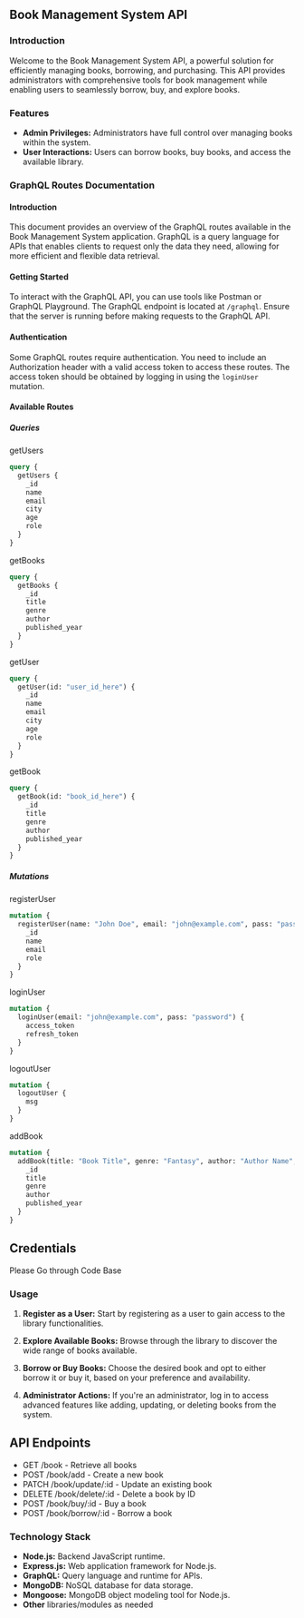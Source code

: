 ## Book Management System API

### Introduction

Welcome to the Book Management System API, a powerful solution for efficiently managing books, borrowing, and purchasing. This API provides administrators with comprehensive tools for book management while enabling users to seamlessly borrow, buy, and explore books.

### Features

- **Admin Privileges:** Administrators have full control over managing books within the system.
- **User Interactions:** Users can borrow books, buy books, and access the available library.

### GraphQL Routes Documentation

#### Introduction

This document provides an overview of the GraphQL routes available in the Book Management System application. GraphQL is a query language for APIs that enables clients to request only the data they need, allowing for more efficient and flexible data retrieval.

#### Getting Started

To interact with the GraphQL API, you can use tools like Postman or GraphQL Playground. The GraphQL endpoint is located at `/graphql`. Ensure that the server is running before making requests to the GraphQL API.

#### Authentication

Some GraphQL routes require authentication. You need to include an Authorization header with a valid access token to access these routes. The access token should be obtained by logging in using the `loginUser` mutation.

#### Available Routes

##### Queries
getUsers
```graphql
query {
  getUsers {
    _id
    name
    email
    city
    age
    role
  }
}
```
getBooks
```graphql
query {
  getBooks {
    _id
    title
    genre
    author
    published_year
  }
}
```
getUser
```graphql
query {
  getUser(id: "user_id_here") {
    _id
    name
    email
    city
    age
    role
  }
}
```
getBook
```graphql
query {
  getBook(id: "book_id_here") {
    _id
    title
    genre
    author
    published_year
  }
}
```
##### Mutations
registerUser
```graphql
mutation {
  registerUser(name: "John Doe", email: "john@example.com", pass: "password", role: "reader") {
    _id
    name
    email
    role
  }
}
```
loginUser
```graphql
mutation {
  loginUser(email: "john@example.com", pass: "password") {
    access_token
    refresh_token
  }
}
```
logoutUser
```graphql
mutation {
  logoutUser {
    msg
  }
}
```
addBook
```graphql
mutation {
  addBook(title: "Book Title", genre: "Fantasy", author: "Author Name", published_year: 2022) {
    _id
    title
    genre
    author
    published_year
  }
}
```


## Credentials
Please Go through Code Base

### Usage

1. **Register as a User:** Start by registering as a user to gain access to the library functionalities.

2. **Explore Available Books:** Browse through the library to discover the wide range of books available.

3. **Borrow or Buy Books:** Choose the desired book and opt to either borrow it or buy it, based on your preference and availability.

4. **Administrator Actions:** If you're an administrator, log in to access advanced features like adding, updating, or deleting books from the system.


## API Endpoints

- GET /book - Retrieve all books
- POST /book/add - Create a new book
- PATCH /book/update/:id - Update an existing book
- DELETE /book/delete/:id - Delete a book by ID
- POST /book/buy/:id - Buy a book
- POST /book/borrow/:id - Borrow a book

### Technology Stack

- **Node.js:** Backend JavaScript runtime.
- **Express.js:** Web application framework for Node.js.
- **GraphQL:** Query language and runtime for APIs.
- **MongoDB:** NoSQL database for data storage.
- **Mongoose:** MongoDB object modeling tool for Node.js.
- **Other** libraries/modules as needed

